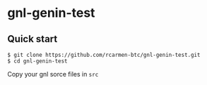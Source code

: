 # gnl-genin-test

## Quick start
```
$ git clone https://github.com/rcarmen-btc/gnl-genin-test.git 
$ cd gnl-genin-test
```
Copy your gnl sorce files in ```src```
